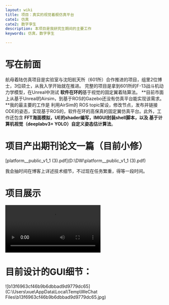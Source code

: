 ```yaml
---
layout: wiki
title: 项目：真实的视觉着舰仿真平台
cate1: 仿真
cate2: 数字孪生
description: 本项目是我研究生期间的主要工作
keywords: 仿真，数字孪生

---
```








 # 写在前面

航母着陆仿真项目是实验室与沈阳航天所（601所）合作推进的项目，组里2位博士，3位硕士，从我入学开始就在推进。 完整的项目是拿到601所的F-13战斗机动力学模型，在Unreal中测试 **软件在环的**基于视觉的固定翼着陆算法。 **目前市面上从基于Unreal的Airsim，到基于ROS的Gazebo还没有仿真平台能实现该需求。**我的最主要的工作是 利用AirSim的 ROS topic架设，修改节点，发布并链接ODE的姿态，实现基于ROS的，软件在环的高保真的固定翼仿真平台。此外，工作还包含 **FFT海面模拟，UE的shader编写，IMGUI封装shell脚本，以及 基于计算机视觉（deeplabv3+ YOLO）自定义姿态估计算法**。 



# 项目产出期刊论文一篇（目前小修）

[platform__public_v1_1 (3).pdf](D:\DW\platform__public_v1_1 (3).pdf) 



我会抽时间在博客上详述技术细节，不过现在任务繁重，得等一段时间。



# 项目展示

<video src="C:\Users\xue\Desktop\demo.mp4"></video>

# 目前设计的GUI细节：

![b13f6963cf46b9b6dbbad9d9779dc65](C:\Users\xue\AppData\Local\Temp\WeChat Files\b13f6963cf46b9b6dbbad9d9779dc65.jpg)